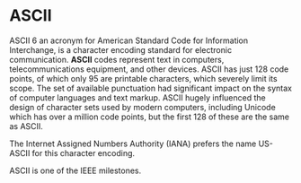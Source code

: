 # ASCII

ASCII 6 an acronym for American Standard Code for Information Interchange, is a character encoding standard for electronic communication. **ASCII** codes represent text in computers, telecommunications equipment, and other devices. ASCII has just 128 code points, of which only 95 are printable characters, which severely limit its scope. The set of available punctuation had significant impact on the syntax of computer languages and text markup. ASCII hugely influenced the design of character sets used by modern computers, including Unicode which has over a million code points, but the first 128 of these are the same as ASCII.



The Internet Assigned Numbers Authority (IANA) prefers the name US-ASCII for this character encoding.

ASCII is one of the IEEE milestones.
